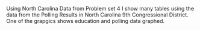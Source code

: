 Using North Carolina Data from Problem set 4 I show many tables using the data from the Polling Results in North Carolina 9th Congressional District.  One of the grapgics shows education and polling data graphed.  
